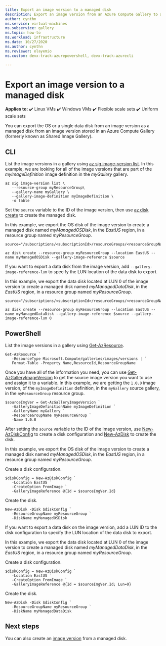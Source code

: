 ```yaml
---
title: Export an image version to a managed disk
description: Export an image version from an Azure Compute Gallery to a managed disk.
author: cynthn
ms.service: virtual-machines
ms.subservice: gallery
ms.topic: how-to
ms.workload: infrastructure
ms.date: 10/27/2020
ms.author: cynthn
ms.reviewer: olayemio 
ms.custom: devx-track-azurepowershell, devx-track-azurecli

---
```


# Export an image version to a managed disk

**Applies to:** :heavy_check_mark: Linux VMs :heavy_check_mark: Windows VMs :heavy_check_mark: Flexible scale sets :heavy_check_mark: Uniform scale sets

You can export the OS or a single data disk from an image version as a managed disk from an image version stored in an Azure Compute Gallery (formerly known as Shared Image Gallery).


## CLI

List the image versions in a gallery using [az sig image-version list](/cli/azure/sig/image-version#az_sig_image_version_list). In this example, we are looking for all of the image versions that are part of the *myImageDefinition* image definition in the *myGallery* gallery.

```azurecli-interactive
az sig image-version list \
   --resource-group myResourceGroup\
   --gallery-name myGallery \
   --gallery-image-definition myImageDefinition \
   -o table
```

Set the `source` variable to the ID of the image version, then use [az disk create](/cli/azure/disk#az_disk_create) to create the managed disk. 

In this example, we export the OS disk of the image version to create a managed disk named *myManagedOSDisk*, in the *EastUS* region, in a resource group named *myResourceGroup*. 

```azurecli-interactive
source="/subscriptions/<subscriptionId>/resourceGroups/<resourceGroupName>/providers/Microsoft.Compute/galleries/<galleryName>/images/<galleryImageDefinition>/versions/<imageVersion>"

az disk create --resource-group myResourceGroup --location EastUS --name myManagedOSDisk --gallery-image-reference $source 
```



If you want to export a data disk from the image version, add `--gallery-image-reference-lun` to specify the LUN location of the data disk to export. 

In this example, we export the data disk located at LUN 0 of the image version to create a managed disk named *myManagedDataDisk*, in the *EastUS* region, in a resource group named *myResourceGroup*. 

```azurecli-interactive
source="/subscriptions/<subscriptionId>/resourceGroups/<resourceGroupName>/providers/Microsoft.Compute/galleries/<galleryName>/images/<galleryImageDefinition>/versions/<imageVersion>"

az disk create --resource-group myResourceGroup --location EastUS --name myManagedDataDisk --gallery-image-reference $source --gallery-image-reference-lun 0
``` 

## PowerShell

List the image versions in a gallery using [Get-AzResource](/powershell/module/az.resources/get-azresource). 

```azurepowershell-interactive
Get-AzResource `
   -ResourceType Microsoft.Compute/galleries/images/versions | `
   Format-Table -Property Name,ResourceId,ResourceGroupName
```

Once you have all of the information you need, you can use [Get-AzGalleryImageVersion](/powershell/module/az.compute/get-azgalleryimageversion) to get the source image version you want to use and assign it to a variable. In this example, we are getting the `1.0.0` image version, of the `myImageDefinition` definition, in the `myGallery` source gallery, in the `myResourceGroup` resource group.

```azurepowershell-interactive
$sourceImgVer = Get-AzGalleryImageVersion `
   -GalleryImageDefinitionName myImageDefinition `
   -GalleryName myGallery `
   -ResourceGroupName myResourceGroup `
   -Name 1.0.0
```

After setting the `source` variable to the ID of the image version, use [New-AzDiskConfig](/powershell/module/az.compute/new-azdiskconfig) to create a disk configuration and [New-AzDisk](/powershell/module/az.compute/new-azdisk) to create the disk. 

In this example, we export the OS disk of the image version to create a managed disk named *myManagedOSDisk*, in the *EastUS* region, in a resource group named *myResourceGroup*. 

Create a disk configuration.
```azurepowershell-interactive
$diskConfig = New-AzDiskConfig `
   -Location EastUS `
   -CreateOption FromImage `
   -GalleryImageReference @{Id = $sourceImgVer.Id}
```

Create the disk.

```azurepowershell-interactive
New-AzDisk -Disk $diskConfig `
   -ResourceGroupName myResourceGroup `
   -DiskName myManagedOSDisk
```

If you want to export a data disk on the image version, add a LUN ID to the disk configuration to specify the LUN location of the data disk to export. 

In this example, we export the data disk located at LUN 0 of the image version to create a managed disk named *myManagedDataDisk*, in the *EastUS* region, in a resource group named *myResourceGroup*. 

Create a disk configuration.
```azurepowershell-interactive
$diskConfig = New-AzDiskConfig `
   -Location EastUS `
   -CreateOption FromImage `
   -GalleryImageReference @{Id = $sourceImgVer.Id; Lun=0}
```

Create the disk.

```azurepowershell-interactive
New-AzDisk -Disk $diskConfig `
   -ResourceGroupName myResourceGroup `
   -DiskName myManagedDataDisk
```

## Next steps

You can also create an [image version](image-version.md) from a managed disk.


